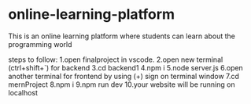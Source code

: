 # online-learning-platform
This is an online learning platform where students can learn about the programming world



steps to follow:
1.open finalproject in vscode.
2.open new terminal (ctrl+shift+`) for backend
3.cd backend1
4.npm i
5.node server.js
6.open another terminal for frontend by using (+) sign on terminal window
7.cd mernProject
8.npm i 
9.npm run dev
10.your website will be running on localhost 
